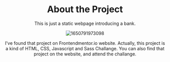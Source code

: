 <div align="center">
  <h1>About the Project </h1>
  <p>This is just a static webpage introducing a bank. 
  
  ![1650791973098](https://user-images.githubusercontent.com/81809211/171520289-e479cd78-f1ad-4505-ad17-bab956b0af6a.gif)

<p>I've found that project on Frontendmentor.io website. Actually, this project is a kind of HTML, CSS, Javascript and Sass Challange. You can also find that project on the website, and attend the challange. </p>
</div>


